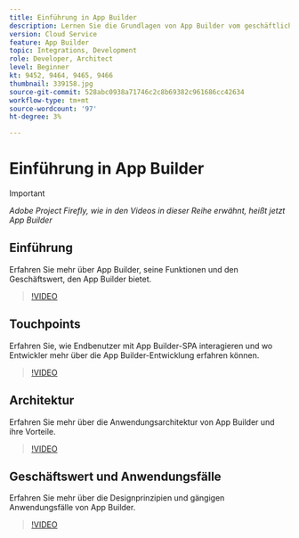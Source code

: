 ```yaml
---
title: Einführung in App Builder
description: Lernen Sie die Grundlagen von App Builder vom geschäftlichen Nutzen bis zur Architektur kennen.
version: Cloud Service
feature: App Builder
topic: Integrations, Development
role: Developer, Architect
level: Beginner
kt: 9452, 9464, 9465, 9466
thumbnail: 339158.jpg
source-git-commit: 528abc0938a71746c2c8b69382c961686cc42634
workflow-type: tm+mt
source-wordcount: '97'
ht-degree: 3%

---
```



# Einführung in App Builder

>[!IMPORTANT]
>
> _Adobe Project Firefly, wie in den Videos in dieser Reihe erwähnt, heißt jetzt App Builder_

## Einführung

Erfahren Sie mehr über App Builder, seine Funktionen und den Geschäftswert, den App Builder bietet.

>[!VIDEO](https://video.tv.adobe.com/v/339158/?quality=12&learn=on)

## Touchpoints

Erfahren Sie, wie Endbenutzer mit App Builder-SPA interagieren und wo Entwickler mehr über die App Builder-Entwicklung erfahren können.

>[!VIDEO](https://video.tv.adobe.com/v/339159/?quality=12&learn=on)

## Architektur

Erfahren Sie mehr über die Anwendungsarchitektur von App Builder und ihre Vorteile.

>[!VIDEO](https://video.tv.adobe.com/v/339160/?quality=12&learn=on)

## Geschäftswert und Anwendungsfälle

Erfahren Sie mehr über die Designprinzipien und gängigen Anwendungsfälle von App Builder.

>[!VIDEO](https://video.tv.adobe.com/v/339161/?quality=12&learn=on)
